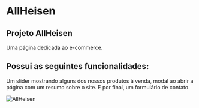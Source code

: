 # AllHeisen

## Projeto AllHeisen

Uma página dedicada ao e-commerce.

## Possui as seguintes funcionalidades:
Um slider mostrando alguns dos nossos produtos à venda, modal ao abrir a página com um resumo sobre o site. 
E por final, um formulário de contato. 

![AllHeisen](https://github.com/Muller-Mendonca/AllHeisen/blob/master/AllHeisen.gif)



